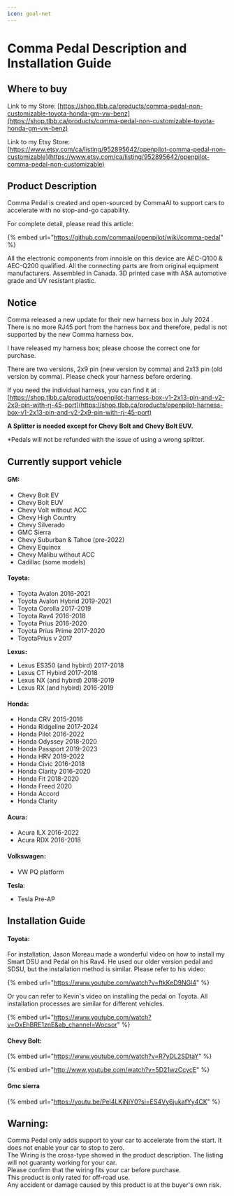 ```yaml
---
icon: goal-net
---
```


# Comma Pedal Description and Installation Guide

## Where to buy

Link to my Store: [https://shop.tlbb.ca/products/comma-pedal-non-customizable-toyota-honda-gm-vw-benz](https://shop.tlbb.ca/products/comma-pedal-non-customizable-toyota-honda-gm-vw-benz)

Link to my Etsy Store: [https://www.etsy.com/ca/listing/952895642/openpilot-comma-pedal-non-customizable](https://www.etsy.com/ca/listing/952895642/openpilot-comma-pedal-non-customizable)



## Product Description

Comma Pedal is created and open-sourced by CommaAI to support cars to accelerate with no stop-and-go capability.&#x20;

For complete detail, please read this article:&#x20;

{% embed url="https://github.com/commaai/openpilot/wiki/comma-pedal" %}

All the electronic components from innoisle on this device are AEC-Q100 & AEC-Q200 qualified. All the connecting parts are from original equipment manufacturers. Assembled in Canada. 3D printed case with ASA automotive grade and UV resistant plastic.

## Notice

Comma released a new update for their new harness box in July 2024 . There is no more RJ45 port from the harness box and therefore, pedal is not supported by the new Comma harness box.

I have released my harness box; please choose the correct one for purchase.

There are two versions, 2x9 pin (new version by comma) and 2x13 pin (old version by comma). Please check your harness before ordering.

If you need the individual harness, you can find it at : [https://shop.tlbb.ca/products/openpilot-harness-box-v1-2x13-pin-and-v2-2x9-pin-with-rj-45-port](https://shop.tlbb.ca/products/openpilot-harness-box-v1-2x13-pin-and-v2-2x9-pin-with-rj-45-port)

**A Splitter is needed except for Chevy Bolt and Chevy Bolt EUV.**

\*Pedals will not be refunded with the issue of using a wrong splitter.

## **Currently support vehicle**

#### GM:&#x20;

* Chevy Bolt EV
* Chevy Bolt EUV
* Chevy Volt without ACC
* Chevy High Country
* Chevy Silverado
* GMC Sierra
* Chevy Suburban & Tahoe (pre-2022)
* Chevy Equinox
* Chevy Malibu without ACC
* Cadillac (some models)

#### Toyota:

* Toyota Avalon 2016-2021
* Toyota Avalon Hybrid 2019-2021
* Toyota Corolla 2017-2019
* Toyota Rav4 2016-2018
* Toyota Prius 2016-2020
* Toyota Prius Prime 2017-2020
* ToyotaPrius v 2017

**Lexus:**

* Lexus ES350 (and hybird)  2017-2018
* Lexus CT Hybird 2017-2018
* Lexus NX  (and hybird) 2018-2019
* Lexus RX  (and hybird) 2016-2019

#### Honda:&#x20;

* Honda CRV 2015-2016
* Honda Ridgeline 2017-2024
* Honda Pilot 2016-2022
* Honda Odyssey 2018-2020
* Honda Passport 2019-2023
* Honda HRV 2019-2022
* Honda Civic 2016-2018
* Honda Clarity 2016-2020
* Honda Fit 2018-2020
* Honda Freed 2020
* Honda Accord
* Honda Clarity

#### Acura:&#x20;

* Acura ILX 2016-2022
* Acura RDX 2016-2018

#### Volkswagen:&#x20;

* VW PQ platform&#x20;

**Tesla**:&#x20;

* Tesla Pre-AP



## Installation Guide

#### Toyota:&#x20;

For installation, Jason Moreau made a wonderful video on how to install my Smart DSU and Pedal on his Rav4. He used our older version pedal and SDSU, but the installation method is similar. Please refer to his video:&#x20;

{% embed url="https://www.youtube.com/watch?v=ftkKeD9NGl4" %}

Or you can refer to Kevin's video on installing the pedal on Toyota. All installation processes are similar for different vehicles.&#x20;

{% embed url="https://www.youtube.com/watch?v=OxEhBRE1znE&ab_channel=Wocsor" %}

#### Chevy Bolt:&#x20;

{% embed url="https://www.youtube.com/watch?v=R7yDL2SDtaY" %}

{% embed url="http://www.youtube.com/watch?v=5D21wzCcycE" %}

#### Gmc sierra

{% embed url="https://youtu.be/Pel4LKiNiY0?si=ES4Vy6jukafYy4CK" %}

## **Warning:**

Comma Pedal only adds support to your car to accelerate from the start. It does not enable your car to stop to zero.\
The Wiring is the cross-type showed in the product description. The listing will not guaranty working for your car.\
Please confirm that the wiring fits your car before purchase.\
This product is only rated for off-road use.\
Any accident or damage caused by this product is at the buyer's own risk.

